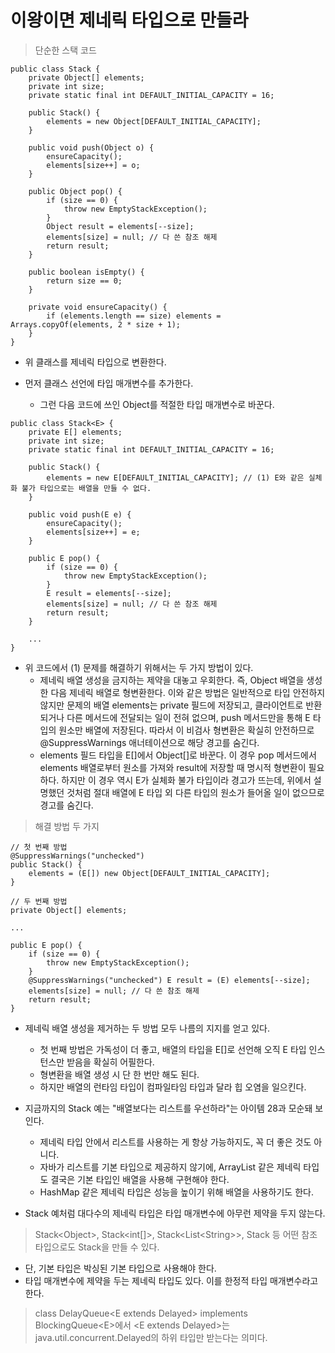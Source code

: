 # 이왕이면 제네릭 타입으로 만들라

> 단순한 스택 코드
```
public class Stack {
    private Object[] elements;
    private int size;
    private static final int DEFAULT_INITIAL_CAPACITY = 16;
    
    public Stack() {
        elements = new Object[DEFAULT_INITIAL_CAPACITY];
    }
    
    public void push(Object o) {
        ensureCapacity();
        elements[size++] = o;
    }
    
    public Object pop() {
        if (size == 0) {
            throw new EmptyStackException();
        }
        Object result = elements[--size];
        elements[size] = null; // 다 쓴 참조 해제
        return result;
    }
    
    public boolean isEmpty() {
        return size == 0;
    }
    
    private void ensureCapacity() {
        if (elements.length == size) elements = Arrays.copyOf(elements, 2 * size + 1);
    }
}
```

* 위 클래스를 제네릭 타입으로 변환한다.

* 먼저 클래스 선언에 타입 매개변수를 추가한다.
  * 그런 다음 코드에 쓰인 Object를 적절한 타입 매개변수로 바꾼다.
  
```
public class Stack<E> {
    private E[] elements;
    private int size;
    private static final int DEFAULT_INITIAL_CAPACITY = 16;
    
    public Stack() {
        elements = new E[DEFAULT_INITIAL_CAPACITY]; // (1) E와 같은 실체화 불가 타입으로는 배열을 만들 수 없다.
    }
    
    public void push(E e) {
        ensureCapacity();
        elements[size++] = e;
    }
    
    public E pop() {
        if (size == 0) {
            throw new EmptyStackException();
        }
        E result = elements[--size];
        elements[size] = null; // 다 쓴 참조 해제
        return result;
    }
    
    ...
}
```

* 위 코드에서 (1) 문제를 해결하기 위해서는 두 가지 방법이 있다.
  * 제네릭 배열 생성을 금지하는 제약을 대놓고 우회한다. 즉, Object 배열을 생성한 다음 제네릭 배열로 형변환한다. 이와 같은 방법은 일반적으로 타입 안전하지 않지만 문제의 배열 elements는 private 필드에 저장되고, 클라이언트로 반환되거나 다른 메서드에 전달되는 일이 전혀 없으며, push 메서드만을 통해 E 타입의 원소만 배열에 저장된다. 따라서 이 비검사 형변환은 확실히 안전하므로 @SuppressWarnings 애너테이션으로 해당 경고를 숨긴다.
  * elements 필드 타입을 E[]에서 Object[]로 바꾼다. 이 경우 pop 메서드에서 elements 배열로부터 원소를 가져와 result에 저장할 때 명시적 형변환이 필요하다. 하지만 이 경우 역시 E가 실체화 불가 타입이라 경고가 뜨는데, 위에서 설명했던 것처럼 절대 배열에 E 타입 외 다른 타입의 원소가 들어올 일이 없으므로 경고를 숨긴다.
  
> 해결 방법 두 가지
```
// 첫 번째 방법
@SuppressWarnings("unchecked")
public Stack() {
    elements = (E[]) new Object[DEFAULT_INITIAL_CAPACITY];
}

// 두 번째 방법
private Object[] elements;

...

public E pop() {
    if (size == 0) {
        throw new EmptyStackException();
    }
    @SuppressWarnings("unchecked") E result = (E) elements[--size];
    elements[size] = null; // 다 쓴 참조 해제
    return result;
}
```

* 제네릭 배열 생성을 제거하는 두 방법 모두 나름의 지지를 얻고 있다.
  * 첫 번째 방법은 가독성이 더 좋고, 배열의 타입을 E[]로 선언해 오직 E 타입 인스턴스만 받음을 확실히 어필한다. 
  * 형변환을 배열 생성 시 단 한 번만 해도 된다. 
  * 하지만 배열의 런타임 타입이 컴파일타임 타입과 달라 힙 오염을 일으킨다.

* 지금까지의 Stack 예는 "배열보다는 리스트를 우선하라"는 아이템 28과 모순돼 보인다. 
  * 제네릭 타입 안에서 리스트를 사용하는 게 항상 가능하지도, 꼭 더 좋은 것도 아니다. 
  * 자바가 리스트를 기본 타입으로 제공하지 않기에, ArrayList 같은 제네릭 타입도 결국은 기본 타입인 배열을 사용해 구현해야 한다.
  * HashMap 같은 제네릭 타입은 성능을 높이기 위해 배열을 사용하기도 한다.
  
* Stack 예처럼 대다수의 제네릭 타입은 타입 매개변수에 아무런 제약을 두지 않는다.
> Stack\<Object>, Stack\<int[]>, Stack\<List\<String>>, Stack 등 어떤 참조 타입으로도 Stack을 만들 수 있다.
  * 단, 기본 타입은 박싱된 기본 타입으로 사용해야 한다.
  * 타입 매개변수에 제약을 두는 제네릭 타입도 있다. 이를 한정적 타입 매개변수라고 한다.
  > class DelayQueue\<E extends Delayed> implements BlockingQueue\<E>에서 \<E extends Delayed>는 java.util.concurrent.Delayed의 하위 타입만 받는다는 의미다.